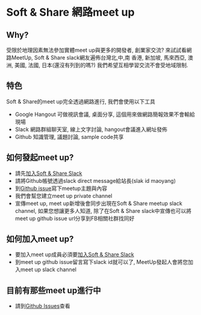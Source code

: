 # Soft & Share 網路meet up

## Why?
受限於地理因素無法參加實體meet up與更多的開發者, 創業家交流? 來試試看網路MeetUp, Soft & Share slack網友遍佈台灣北,中,南
香港, 新加坡, 馬來西亞, 澳洲, 美國, 法國, 日本(還沒有列到的嗎?) 我們希望互相學習交流不會受地域限制. 

## 特色
Soft & Share的meet up完全透過網路進行, 我們會使用以下工具
- Google Hangout 可做視訊會議, 桌面分享, 這個用來做網路簡報效果不會輸給現場
- Slack 網路群組聊天室, 線上文字討論, hangout會議進入網址發佈
- Github 知識管理, 議題討論, sample code共享

## 如何發起meet up? 

- 請先[加入Soft & Share Slack](https://softnshare.wordpress.com/slack/)
- 請將Github帳號透過slack direct message給站長(slak id maoyang)
- 到[Github issue](https://github.com/softnshare/meetups/issues)寫下meetup主題與內容
- 我們會幫您建立meet up private channel
- 宣傳meet up, meet up新增後會同步出現在Soft & Share meetup slack channel, 如果您想讓更多人知道, 除了在Soft & Share slack中宣傳也可以將meet up github issue url分享到FB相關社群找同好

## 如何加入meet up?
- 要加入meet up成員必須要[加入Soft & Share Slack](https://softnshare.wordpress.com/slack/)
- 到meet up github issue留言寫下slack id就可以了, MeetUp發起人會將您加入meet up slack channel

## 目前有那些meet up進行中
- 請到[Github Issues](https://github.com/softnshare/meetups/issues)查看
